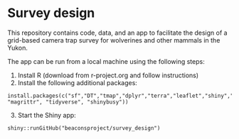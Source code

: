 # Survey design

This repository contains code, data, and an app to facilitate the design of a grid-based camera trap survey for wolverines and other mammals in the Yukon.

The app can be run from a local machine using the following steps:

  1. Install R (download from r-project.org and follow instructions)
  2. Install the following additional packages:

    install.packages(c("sf","DT","tmap","dplyr","terra","leaflet","shiny","shinydashboard", "magrittr", "tidyverse", "shinybusy"))

  3. Start the Shiny app:

    shiny::runGitHub("beaconsproject/survey_design")
